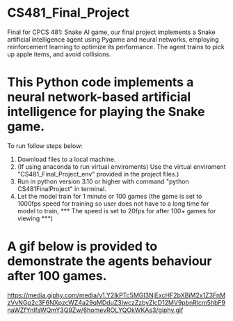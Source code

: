 # CS481_Final_Project
Final for CPCS 481: Snake AI game, our final project implements a Snake artificial intelligence agent using Pygame and neural networks, employing reinforcement learning to optimize its performance. The agent trains to pick up apple items, and avoid collisions.

# This Python code implements a neural network-based artificial intelligence for playing the Snake game.

To run follow steps below:

1. Download files to a local machine.
2. (If using anaconda to run virtual enviroments) Use the virtual enviroment "CS481_Final_Project_env" provided in the project files.)
3. Run in python version 3.10 or higher with command "python CS481FinalProject" in terminal.
4. Let the model train for 1 minute or 100 games (the game is set to 1000fps speed for training so user does not have to a long time for model to train, *** The speed is set to 20fps for after 100+ games for viewing ***)

# A gif below is provided to demonstrate the agents behaviour after 100 games.

https://media.giphy.com/media/v1.Y2lkPTc5MGI3NjExcHF2bXBjM2x1Z3FnMzVvNGp2c3F6NXpzcWZ4a29qMDduZ3IwczZzbyZlcD12MV9pbnRlcm5hbF9naWZfYnlfaWQmY3Q9Zw/6homevROLYQOkWKAs3/giphy.gif
